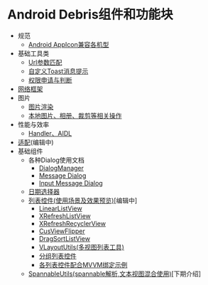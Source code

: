 # Android Debris组件和功能块
* 规范
    * [Android AppIcon兼容各机型](/docs/spec/appicon_compatiable.md)
* 基础工具类
    * [Url参数匹配](/docs/basic/url_params_match.md)
    * [自定义Toast消息提示](/docs/basic/toast.md)
    * [权限申请与判断](/docs/basic/permission_apply.md)
* [网络框架](/docs/net/README.md)
* 图片
    * [图片渲染](/docs/img/README.md)
    * [本地图片、相册、裁剪等相关操作](/docs/img/operation.md)
* 性能与效率  
    * [Handler、AIDL](/docs/interaction/README.md)
* [适配](/docs/adapter/README.md)(编辑中)
* 基础组件
    * 各种Dialog使用文档
        * [DialogManager](/docs/coms/dialog_manager.md)
        * [Message Dialog](/docs/coms/dialogs.md)
        * [Input Message Dialog](/docs/coms/input_message.md)
    * [日期选择器](/docs/coms/date_picker.md)
    * [列表控件(使用场景及效果预览)]()[编辑中]
        * [LinearListView]()
        * [XRefreshListView]()
        * [XRefreshRecyclerView]()
        * [CusViewFlipper]()
        * [DragSortListView]()
        * [VLayoutUtils(多视图列表工具)]()
        * [分组列表控件]()
        * [各列表控件配合MVVM绑定示例]()
    * [SpannableUtils(spannable解析,文本视图混合使用)]()[下期介绍]